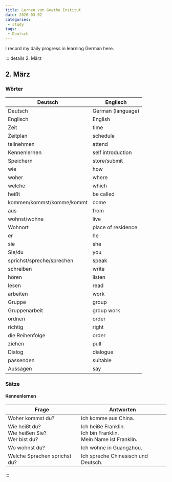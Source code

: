 ```yaml
---
title: Lernen von Goethe Institut
date: 2020-03-02
categories:
 - study
tags:
 - Deutsch
---
```


I record my daily progress in learning German here.

::: details 2. März
## 2. März

### Wörter

| Deutsch | Englisch |
| ------- | -------- |
| Deutsch | German (language) |
| Englisch | English |
| Zeit | time |
| Zeitplan | schedule |
| teilnehmen | attend |
| Kennenlernen | self introduction |
| Speichern | store/submit |
| wie | how |
| woher | where |
| welche | which |
| heißt | be called |
| kommen/kommst/komme/kommt | come |
| aus | from |
| wohnst/wohne | live |
| Wohnort | place of residence |
| er | he |
| sie | she |
| Sie/du | you |
| sprichst/spreche/sprechen | speak |
| schreiben | write |
| hören | listen |
| lesen | read |
| arbeiten | work |
| Gruppe | group |
| Gruppenarbeit | group work |
| ordnen | order |
| richtig | right |
| die Reihenfolge | order |
| ziehen | pull |
| Dialog | dialogue |
| passenden | suitable |
| Aussagen | say |

### Sätze

#### Kennenlernen

| Frage | Antworten |
| ----- | --------- |
| Woher kommst du? | Ich komme aus China. |
| Wie heißt du?<br> Wie heißen Sie? <br> Wer bist du?| Ich heiße Franklin.<br> Ich bin Franklin.<br> Mein Name ist Franklin. |
| Wo wohnst du? | Ich wohne in Guangzhou. |
| Welche Sprachen sprichst du? | Ich spreche Chinesisch und Deutsch. |
:::
